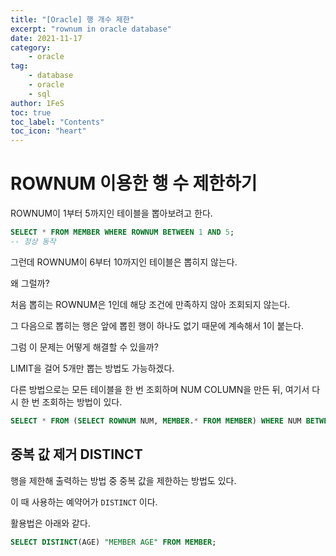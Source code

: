 ```yaml
---
title: "[Oracle] 행 개수 제한"
excerpt: "rownum in oracle database"
date: 2021-11-17
category:
    - oracle
tag:
    - database
    - oracle
    - sql
author: 1FeS
toc: true
toc_label: "Contents"
toc_icon: "heart"
---
```


# ROWNUM 이용한 행 수 제한하기

ROWNUM이 1부터 5까지인 테이블을 뽑아보려고 한다.

```sql
SELECT * FROM MEMBER WHERE ROWNUM BETWEEN 1 AND 5;
-- 정상 동작
```

그런데 ROWNUM이 6부터 10까지인 테이블은 뽑히지 않는다.

왜 그럴까?

처음 뽑히는 ROWNUM은 1인데 해당 조건에 만족하지 않아 조회되지 않는다.

그 다음으로 뽑히는 행은 앞에 뽑힌 행이 하나도 없기 때문에 계속해서 1이 붙는다.

그럼 이 문제는 어떻게 해결할 수 있을까?

LIMIT을 걸어 5개만 뽑는 방법도 가능하겠다.

다른 방법으로는 모든 테이블을 한 번 조회하며 NUM COLUMN을 만든 뒤, 여기서 다시 한 번 조회하는 방법이 있다.

```sql
SELECT * FROM (SELECT ROWNUM NUM, MEMBER.* FROM MEMBER) WHERE NUM BETWEEN 6 AND 10;
```

## 중복 값 제거 DISTINCT

행을 제한해 출력하는 방법 중 중복 값을 제한하는 방법도 있다.

이 때 사용하는 예약어가 `DISTINCT` 이다.

활용법은 아래와 같다.

```sql
SELECT DISTINCT(AGE) "MEMBER AGE" FROM MEMBER;
```